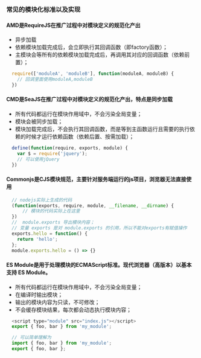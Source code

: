 
### 常见的模块化标准以及实现

#### AMD是RequireJS在推广过程中对模块定义的规范化产出

- 异步加载
- 依赖模块加载完成后，会立即执行其回调函数（即factory函数）；
- 主模块会等所有的依赖模块加载完成后，再调用其对应的回调函数（依赖前置）；

```js
  require(['moduleA', 'moduleB'], function(moduleA, moduleB) {
    // 回调里面使用moduleA,moduleB
  })
```

#### CMD是SeaJS在推广过程中对模块定义的规范化产出，特点是同步加载

- 所有代码都运行在模块作用域中，不会污染全局变量；
- 模块会被同步加载；
- 模块加载完成后，不会执行其回调函数，而是等到主函数运行且需要的执行依赖的时候才运行依赖函数（依赖后置、按需加载）；

```js
  define(function(require, exports, module) {
    var $ = require('jquery');
    // 可以使用jQuery
  })
```

#### Commonjs是CJS模块规范，主要针对服务端运行的js项目，浏览器无法直接使用

```js
  // nodejs实际上生成的代码
  (function(exports, require, module, __filename, __dirname) {
      // 模块的代码实际上在这里
  })
  //  module.exports 导出模块内容；
  // 变量 exports 是对 module.exports 的引用，所以不能对exports有赋值操作
  exports.hello = function() {
    return 'hello';
  };
  module.exports.hello = () => {}
```

#### ES Module是用于处理模块的ECMAScript标准。现代浏览器（高版本）以基本支持 ES Module。

- 所有代码都运行在模块作用域中，不会污染全局变量；
- 在编译时输出模块；
- 输出的模块内容为只读，不可修改；
- 不会缓存模块结果，每次都会动态执行模块内容；

```js
  <script type="module" src="index.js"></script>
  export { foo, bar } from 'my_module';

  // 可以简单理解为
  import { foo, bar } from 'my_module';
  export { foo, bar };
```

